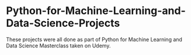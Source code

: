 # Python-for-Machine-Learning-and-Data-Science-Projects

These projects were all done as part of Python for Machine Learning and Data Science Masterclass taken on Udemy.
